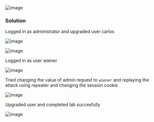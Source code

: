 ![image](https://github.com/RahulMMenon011/PortSwigger_Labs/assets/140642506/6e8c666f-73a6-48bf-bc99-8243b7f28177)

### Solution

Logged in as administrator and upgraded user carlos

![image](https://github.com/RahulMMenon011/PortSwigger_Labs/assets/140642506/e63b1fe1-37cb-4e41-90be-f4bd17eb833f)

![image](https://github.com/RahulMMenon011/PortSwigger_Labs/assets/140642506/79f09bce-6860-4736-bafc-26f8192fdc6a)

Logged in as user wiener

![image](https://github.com/RahulMMenon011/PortSwigger_Labs/assets/140642506/8a7bd16b-e767-4cc1-b6f0-b43f4f93f232)

Tried changing the value of admin request to `wiener` and replaying the attack using repeater and changing the session cookie

![image](https://github.com/RahulMMenon011/PortSwigger_Labs/assets/140642506/c4f65cef-ab3b-4189-847a-cf512334e2ce)

Upgraded user and completed lab succesfully

![image](https://github.com/RahulMMenon011/PortSwigger_Labs/assets/140642506/45140af8-960e-416e-9591-9449f41bec02)
